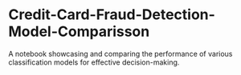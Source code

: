 # Credit-Card-Fraud-Detection-Model-Comparisson
A notebook showcasing and comparing the performance of various classification models for effective decision-making.
